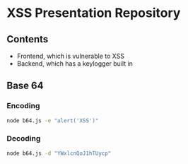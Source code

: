 # XSS Presentation Repository

## Contents

- Frontend, which is vulnerable to XSS
- Backend, which has a keylogger built in

## Base 64

### Encoding

```bash
node b64.js -e "alert('XSS')"
```

### Decoding

```bash
node b64.js -d "YWxlcnQoJ1hTUycp"
```
